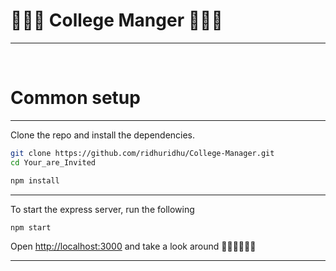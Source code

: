 
<h1 textAlgin='center'>👩🏻‍🎓 College Manger 👨🏻‍🎓 </h1>


<hr>
<br>
<h1> Common setup </h1>
<hr>
Clone the repo and install the dependencies.

```bash
git clone https://github.com/ridhuridhu/College-Manager.git
cd Your_are_Invited
```

```bash
npm install
```
<hr>
To start the express server, run the following

```bash
npm start 
```

Open [http://localhost:3000](http://localhost:3000) and take a look around 🚶🏻‍♀️🏃🏻‍♀️
<hr>
<br>